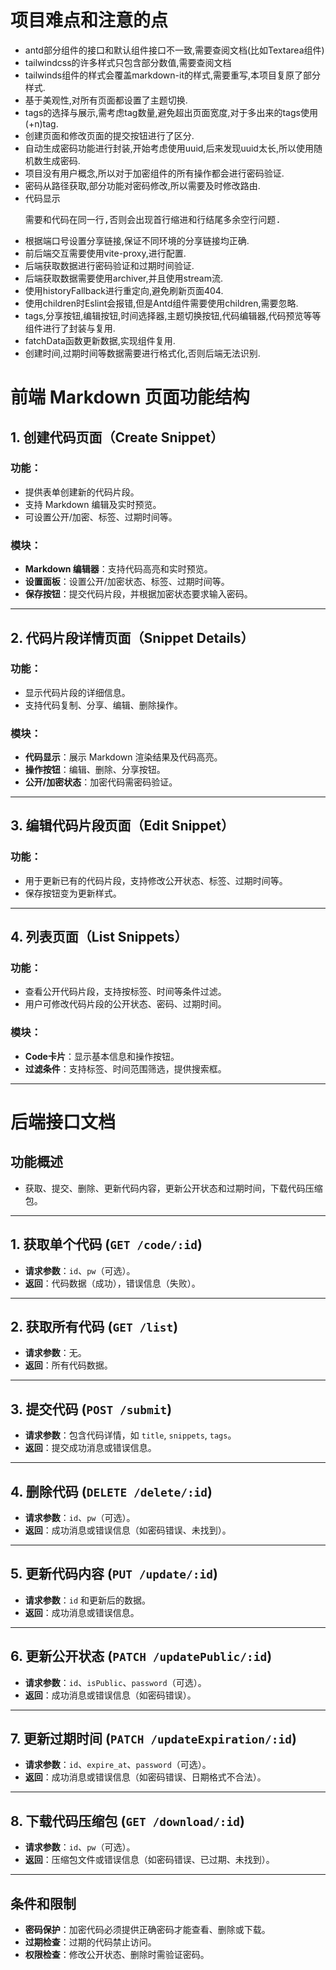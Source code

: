 # 项目难点和注意的点
- antd部分组件的接口和默认组件接口不一致,需要查阅文档(比如Textarea组件)
- tailwindcss的许多样式只包含部分数值,需要查阅文档
- tailwinds组件的样式会覆盖markdown-it的样式,需要重写,本项目复原了部分样式.
- 基于美观性,对所有页面都设置了主题切换.
- tags的选择与展示,需考虑tag数量,避免超出页面宽度,对于多出来的tags使用(+n)tag.
- 创建页面和修改页面的提交按钮进行了区分.
- 自动生成密码功能进行封装,开始考虑使用uuid,后来发现uuid太长,所以使用随机数生成密码.
- 项目没有用户概念,所以对于加密组件的所有操作都会进行密码验证.
- 密码从路径获取,部分功能对密码修改,所以需要及时修改路由.
- 代码显示<pre>需要和代码在同一行,否则会出现首行缩进和行结尾多余空行问题.
- 根据端口号设置分享链接,保证不同环境的分享链接均正确.
- 前后端交互需要使用vite-proxy,进行配置.
- 后端获取数据进行密码验证和过期时间验证.
- 后端获取数据需要使用archiver,并且使用stream流.
- 使用historyFallback进行重定向,避免刷新页面404.
- 使用children时Eslint会报错,但是Antd组件需要使用children,需要忽略.
- tags,分享按钮,编辑按钮,时间选择器,主题切换按钮,代码编辑器,代码预览等等组件进行了封装与复用.
- fatchData函数更新数据,实现组件复用.
- 创建时间,过期时间等数据需要进行格式化,否则后端无法识别.

# 前端 Markdown 页面功能结构

## 1. 创建代码页面（Create Snippet）
### 功能：
- 提供表单创建新的代码片段。
- 支持 Markdown 编辑及实时预览。
- 可设置公开/加密、标签、过期时间等。

### 模块：
- **Markdown 编辑器**：支持代码高亮和实时预览。
- **设置面板**：设置公开/加密状态、标签、过期时间等。
- **保存按钮**：提交代码片段，并根据加密状态要求输入密码。

---

## 2. 代码片段详情页面（Snippet Details）
### 功能：
- 显示代码片段的详细信息。
- 支持代码复制、分享、编辑、删除操作。

### 模块：
- **代码显示**：展示 Markdown 渲染结果及代码高亮。
- **操作按钮**：编辑、删除、分享按钮。
- **公开/加密状态**：加密代码需密码验证。

---

## 3. 编辑代码片段页面（Edit Snippet）
### 功能：
- 用于更新已有的代码片段，支持修改公开状态、标签、过期时间等。
- 保存按钮变为更新样式。

---

## 4. 列表页面（List Snippets）
### 功能：
- 查看公开代码片段，支持按标签、时间等条件过滤。
- 用户可修改代码片段的公开状态、密码、过期时间。

### 模块：
- **Code卡片**：显示基本信息和操作按钮。
- **过滤条件**：支持标签、时间范围筛选，提供搜索框。

---


# 后端接口文档

## 功能概述
- 获取、提交、删除、更新代码内容，更新公开状态和过期时间，下载代码压缩包。

---

## 1. 获取单个代码 (`GET /code/:id`)
- **请求参数**：`id`、`pw`（可选）。
- **返回**：代码数据（成功），错误信息（失败）。

---

## 2. 获取所有代码 (`GET /list`)
- **请求参数**：无。
- **返回**：所有代码数据。

---

## 3. 提交代码 (`POST /submit`)
- **请求参数**：包含代码详情，如 `title`, `snippets`, `tags`。
- **返回**：提交成功消息或错误信息。

---

## 4. 删除代码 (`DELETE /delete/:id`)
- **请求参数**：`id`、`pw`（可选）。
- **返回**：成功消息或错误信息（如密码错误、未找到）。

---

## 5. 更新代码内容 (`PUT /update/:id`)
- **请求参数**：`id` 和更新后的数据。
- **返回**：成功消息或错误信息。

---

## 6. 更新公开状态 (`PATCH /updatePublic/:id`)
- **请求参数**：`id`、`isPublic`、`password`（可选）。
- **返回**：成功消息或错误信息（如密码错误）。

---

## 7. 更新过期时间 (`PATCH /updateExpiration/:id`)
- **请求参数**：`id`、`expire_at`、`password`（可选）。
- **返回**：成功消息或错误信息（如密码错误、日期格式不合法）。

---

## 8. 下载代码压缩包 (`GET /download/:id`)
- **请求参数**：`id`、`pw`（可选）。
- **返回**：压缩包文件或错误信息（如密码错误、已过期、未找到）。

---

## 条件和限制
- **密码保护**：加密代码必须提供正确密码才能查看、删除或下载。
- **过期检查**：过期的代码禁止访问。
- **权限检查**：修改公开状态、删除时需验证密码。
